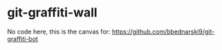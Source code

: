 # git-graffiti-wall
No code here, this is the canvas for: https://github.com/bbednarski9/git-graffiti-bot
